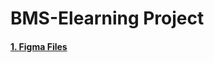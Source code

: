 # BMS-Elearning Project

#### [1. Figma Files](https://www.figma.com/proto/SMRa0ING6i82Zi027tt7Sh/LMS-project?node-id=18-21&node-type=canvas&t=4VUMLlB4imtPtHnd-1&scaling=min-zoom&content-scaling=fixed&page-id=1%3A23)
